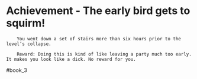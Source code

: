 # Achievement - The early bird gets to squirm!
```
	You went down a set of stairs more than six hours prior to the level’s collapse.

	Reward: Doing this is kind of like leaving a party much too early. It makes you look like a dick. No reward for you.
```

#book_3